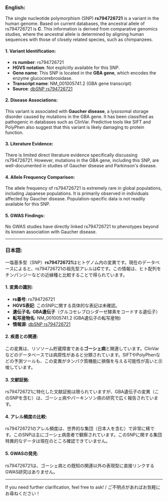### English:
The single nucleotide polymorphism (SNP) **rs794726721** is a variant in the human genome. Based on current databases, the ancestral allele of rs794726721 is **C**. This information is derived from comparative genomics studies, where the ancestral allele is determined by aligning human sequences with those of closely related species, such as chimpanzees.

#### 1. Variant Identification:
- **rs number**: rs794726721
- **HGVS notation**: Not explicitly available for this SNP.
- **Gene name**: This SNP is located in the **GBA gene**, which encodes the enzyme glucocerebrosidase.
- **Transcript name**: NM_001005741.2 (GBA gene transcript)
- **Source**: [dbSNP rs794726721](https://www.ncbi.nlm.nih.gov/snp/rs794726721)

#### 2. Disease Associations:
This variant is associated with **Gaucher disease**, a lysosomal storage disorder caused by mutations in the GBA gene. It has been classified as pathogenic in databases such as ClinVar. Predictive tools like SIFT and PolyPhen also suggest that this variant is likely damaging to protein function.

#### 3. Literature Evidence:
There is limited direct literature evidence specifically discussing rs794726721. However, mutations in the GBA gene, including this SNP, are well-documented in studies of Gaucher disease and Parkinson's disease.

#### 4. Allele Frequency Comparison:
The allele frequency of rs794726721 is extremely rare in global populations, including Japanese populations. It is primarily observed in individuals affected by Gaucher disease. Population-specific data is not readily available for this SNP.

#### 5. GWAS Findings:
No GWAS studies have directly linked rs794726721 to phenotypes beyond its known association with Gaucher disease.

---

### 日本語:
一塩基多型（SNP）**rs794726721**はヒトゲノム内の変異です。現在のデータベースによると、rs794726721の祖先型アレルは**C**です。この情報は、ヒト配列をチンパンジーなどの近縁種と比較することで得られています。

#### 1. 変異の識別:
- **rs番号**: rs794726721
- **HGVS表記**: このSNPに関する具体的な表記は未確認。
- **遺伝子名**: **GBA遺伝子**（グルコセレブロシダーゼ酵素をコードする遺伝子）
- **転写産物名**: NM_001005741.2 (GBA遺伝子の転写産物)
- **情報源**: [dbSNP rs794726721](https://www.ncbi.nlm.nih.gov/snp/rs794726721)

#### 2. 疾患との関連:
この変異は、リソソーム貯蔵障害である**ゴーシェ病**と関連しています。ClinVarなどのデータベースでは病原性があると分類されています。SIFTやPolyPhenなどの予測ツールも、この変異がタンパク質機能に損傷を与える可能性が高いと示唆しています。

#### 3. 文献証拠:
rs794726721に特化した文献証拠は限られていますが、GBA遺伝子の変異（このSNPを含む）は、ゴーシェ病やパーキンソン病の研究で広く報告されています。

#### 4. アレル頻度の比較:
rs794726721のアレル頻度は、世界的な集団（日本人を含む）で非常に稀です。このSNPは主にゴーシェ病患者で観察されています。このSNPに関する集団特異的なデータは現在のところ確認できていません。

#### 5. GWASの発見:
rs794726721は、ゴーシェ病との既知の関連以外の表現型に直接リンクするGWAS研究はありません。

--- 
If you need further clarification, feel free to ask! / ご不明点があればお気軽にお尋ねください！